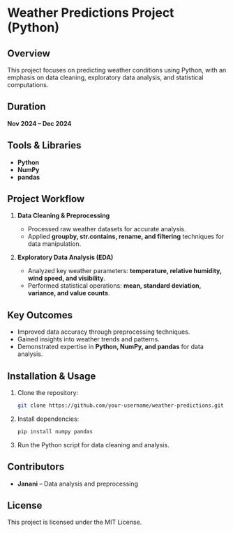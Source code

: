 # **Weather Predictions Project (Python)**

## **Overview**
This project focuses on predicting weather conditions using Python, with an emphasis on data cleaning, exploratory data analysis, and statistical computations.

## **Duration**
**Nov 2024 – Dec 2024**

## **Tools & Libraries**
- **Python**
- **NumPy**
- **pandas**

## **Project Workflow**
1. **Data Cleaning & Preprocessing**
   - Processed raw weather datasets for accurate analysis.
   - Applied **groupby, str.contains, rename, and filtering** techniques for data manipulation.
   
2. **Exploratory Data Analysis (EDA)**
   - Analyzed key weather parameters: **temperature, relative humidity, wind speed, and visibility**.
   - Performed statistical operations: **mean, standard deviation, variance, and value counts**.

## **Key Outcomes**
- Improved data accuracy through preprocessing techniques.
- Gained insights into weather trends and patterns.
- Demonstrated expertise in **Python, NumPy, and pandas** for data analysis.

## **Installation & Usage**
1. Clone the repository:
   ```bash
   git clone https://github.com/your-username/weather-predictions.git
   ```
2. Install dependencies:
   ```bash
   pip install numpy pandas
   ```
3. Run the Python script for data cleaning and analysis.

## **Contributors**
- **Janani** – Data analysis and preprocessing

## **License**
This project is licensed under the MIT License.
